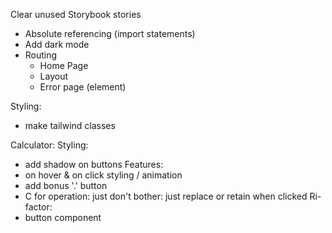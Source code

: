 Clear unused Storybook stories

- Absolute referencing (import statements)
- Add dark mode
- Routing
  - Home Page
  - Layout
  - Error page (element)

Styling:

- make tailwind classes

Calculator:
Styling:

- add shadow on buttons
  Features:
- on hover & on click styling / animation
- add bonus '.' button
- C for operation: just don't bother: just replace or retain when clicked
  Ri-factor:
- button component

